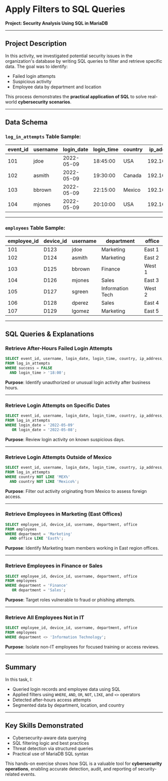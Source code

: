 # Apply Filters to SQL Queries  
**Project: Security Analysis Using SQL in MariaDB**

---

## Project Description

In this activity, we investigated potential security issues in the organization's database by writing SQL queries to filter and retrieve specific data. The goal was to identify:

- Failed login attempts  
- Suspicious activity  
- Employee data by department and location  

This process demonstrates the **practical application of SQL** to solve real-world **cybersecurity scenarios**.

---

## Data Schema

### `log_in_attempts` Table Sample:

| event_id | username | login_date | login_time | country | ip_address  | success |
|----------|----------|------------|------------|---------|-------------|---------|
| 101      | jdoe     | 2022-05-09 | 18:45:00   | USA     | 192.168.1.1 | FALSE   |
| 102      | asmith   | 2022-05-09 | 19:30:00   | Canada  | 192.168.1.2 | FALSE   |
| 103      | bbrown   | 2022-05-09 | 22:15:00   | Mexico  | 192.168.1.3 | FALSE   |
| 104      | mjones   | 2022-05-09 | 20:10:00   | USA     | 192.168.1.4 | FALSE   |

---

### `employees` Table Sample:

| employee_id | device_id | username | department         | office  |
|-------------|-----------|----------|---------------------|---------|
| 101         | D123      | jdoe     | Marketing           | East 1  |
| 102         | D124      | asmith   | Marketing           | East 2  |
| 103         | D125      | bbrown   | Finance             | West 1  |
| 104         | D126      | mjones   | Sales               | East 3  |
| 105         | D127      | sgreen   | Information Tech    | West 2  |
| 106         | D128      | dperez   | Sales               | East 4  |
| 107         | D129      | lgomez   | Marketing           | East 5  |

---

## SQL Queries & Explanations

### Retrieve After-Hours Failed Login Attempts

```sql
SELECT event_id, username, login_date, login_time, country, ip_address, success  
FROM log_in_attempts  
WHERE success = FALSE  
  AND login_time > '18:00';
```

**Purpose**: Identify unauthorized or unusual login activity after business hours.

---

### Retrieve Login Attempts on Specific Dates

```sql
SELECT event_id, username, login_date, login_time, country, ip_address, success  
FROM log_in_attempts  
WHERE login_date = '2022-05-09'  
   OR login_date = '2022-05-08';
```

**Purpose**: Review login activity on known suspicious days.

---

### Retrieve Login Attempts Outside of Mexico

```sql
SELECT event_id, username, login_date, login_time, country, ip_address, success  
FROM log_in_attempts  
WHERE country NOT LIKE 'MEX%'  
  AND country NOT LIKE 'Mexico%';
```

**Purpose**: Filter out activity originating from Mexico to assess foreign access.

---

### Retrieve Employees in Marketing (East Offices)

```sql
SELECT employee_id, device_id, username, department, office  
FROM employees  
WHERE department = 'Marketing'  
  AND office LIKE 'East%';
```

**Purpose**: Identify Marketing team members working in East region offices.

---

### Retrieve Employees in Finance or Sales

```sql
SELECT employee_id, device_id, username, department, office  
FROM employees  
WHERE department = 'Finance'  
   OR department = 'Sales';
```

**Purpose**: Target roles vulnerable to fraud or phishing attempts.

---

### Retrieve All Employees Not in IT

```sql
SELECT employee_id, device_id, username, department, office  
FROM employees  
WHERE department <> 'Information Technology';
```

**Purpose**: Isolate non-IT employees for focused training or access reviews.

---

## Summary

In this task, I:

- Queried login records and employee data using SQL  
- Applied filters using `WHERE`, `AND`, `OR`, `NOT`, `LIKE`, and `<>` operators  
- Detected after-hours access attempts  
- Segmented data by department, location, and country

---

## Key Skills Demonstrated

- Cybersecurity-aware data querying  
- SQL filtering logic and best practices  
- Threat detection via structured queries  
- Practical use of MariaDB SQL syntax  

This hands-on exercise shows how SQL is a valuable tool for **cybersecurity operations**, enabling accurate detection, audit, and reporting of security-related events.
